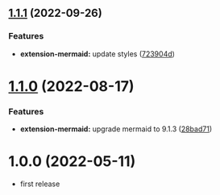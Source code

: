 ## [1.1.1](https://github.com/purocean/yank-note-extension/compare/extension-mermaid-1.1.0...extension-mermaid-1.1.1) (2022-09-26)


### Features

* **extension-mermaid:** update styles ([723904d](https://github.com/purocean/yank-note-extension/commit/723904dcf271994637b0f387cd107df6d927662a))



# [1.1.0](https://github.com/purocean/yank-note-extension/compare/extension-mermaid-1.0.0...extension-mermaid-1.1.0) (2022-08-17)


### Features

* **extension-mermaid:** upgrade mermaid to 9.1.3 ([28bad71](https://github.com/purocean/yank-note-extension/commit/28bad71da965ef13a1ef878f00583c7eccd7d284))



# 1.0.0 (2022-05-11)

* first release
